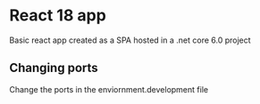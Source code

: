 # React 18 app
Basic react app created as a SPA hosted in a .net core 6.0 project 
## Changing ports
Change the ports in the enviornment.development file 
